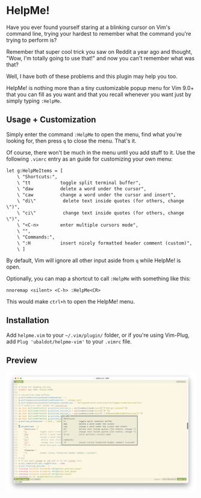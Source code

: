 # HelpMe!
Have you ever found yourself staring at a blinking cursor on Vim's command line, trying your hardest to remember what the command you're trying to perform is?

Remember that super cool trick you saw on Reddit a year ago and thought, "Wow, I'm totally going to use that!" and now you can't remember what was that?

Well, I have both of these problems and this plugin may help you too.

HelpMe! is nothing more than a tiny customizable popup menu for Vim 9.0+ that you can fill as you want and that you recall whenever you want just by simply typing `:HelpMe`.

## Usage + Customization
Simply enter the command `:HelpMe` to open the menu, find what you're looking for, then press `q` to close the menu. That's it.

Of course, there won't be much in the menu until you add stuff to it. Use the following `.vimrc` entry as an guide for customizing your own menu:

``` 
let g:HelpMeItems = [
    \ "Shortcuts:",
    \ "tt           toggle split terminal buffer",
    \ "daw          delete a word under the cursor",
    \ "caw          change a word under the cursor and insert",
    \ "di\"          delete text inside quotes (for others, change \")",
    \ "ci\"          change text inside quotes (for others, change \")",
    \ "<C-n>        enter multiple cursors mode",
    \ "",
    \ "Commands:",
    \ ":H           insert nicely formatted header comment (custom)",
    \ ]
```

By default, Vim will ignore all other input aside from `q` while HelpMe! is open. 

Optionally, you can map a shortcut to call `:HelpMe` with something like this:
```
nnoremap <silent> <C-h> :HelpMe<CR>
```

This would make `ctrl+h` to open the HelpMe! menu.


## Installation
Add `helpme.vim` to your `~/.vim/plugin/` folder, or if you're using Vim-Plug, add `Plug 'ubaldot/helpme-vim'` to your `.vimrc` file.

## Preview
![helpme](/helpme_preview.png)

